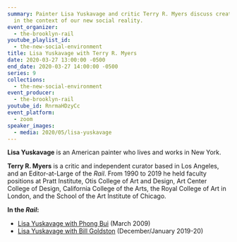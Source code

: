 ```yaml
---
summary: Painter Lisa Yuskavage and critic Terry R. Myers discuss creative life
  in the context of our new social reality.
event_organizer:
  - the-brooklyn-rail
youtube_playlist_id:
  - the-new-social-environment
title: Lisa Yuskavage with Terry R. Myers
date: 2020-03-27 13:00:00 -0500
end_date: 2020-03-27 14:00:00 -0500
series: 9
collections:
  - the-new-social-environment
event_producer:
  - the-brooklyn-rail
youtube_id: RnrmaHDzyCc
event_platform:
  - zoom
speaker_images:
  - media: 2020/05/lisa-yuskavage
---
```

**Lisa Yuskavage** is an American painter who lives and works in New York.

**Terry R. Myers** is a critic and independent curator based in Los Angeles, and an Editor-at-Large of the *Rail*. From 1990 to 2019 he held faculty positions at Pratt Institute, Otis College of Art and Design, Art Center College of Design, California College of the Arts, the Royal College of Art in London, and the School of the Art Institute of Chicago.

**In the *Rail*:**

* [Lisa Yuskavage with Phong Bui](https://brooklynrail.org/2009/03/art/in-conversation-lisa-yuskavage-with-phong-bui) (March 2009)
* [Lisa Yuskavage with Bill Goldston](https://brooklynrail.org/2019/12/criticspage/Lisa-Yuskavage-2019) (December/January 2019-20)